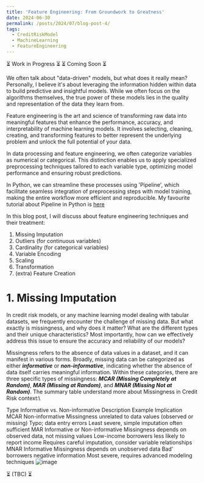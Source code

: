 ```yaml
---
title: 'Feature Engineering: From Groundwork to Greatness'
date: 2024-06-30
permalink: /posts/2024/07/blog-post-4/
tags:
  - CreditRiskModel
  - MachineLearning
  - FeatureEngineering
---
```


⏳   Work in Progress  ⏳ 
⏳     Coming Soon     ⏳



We often talk about "data-driven" models, but what does it really mean? Personally, I believe it's about leveraging the information hidden within data to build predictive and insightful models. While we often focus on the algorithms themselves, the true power of these models lies in the quality and representation of the data they learn from.


Feature engineering is the art and science of transforming raw data into meaningful features that enhance the performance, accuracy, and interpretability of machine learning models. It involves selecting, cleaning, creating, and transforming features to better represent the underlying problem and unlock the full potential of your data.


In data processing and feature engineering, we often categorize variables as numerical or categorical. This distinction enables us to apply specialized preprocessing techniques tailored to each variable type, optimizing model performance and ensuring robust predictions. 

In Python, we can streamline these processes using 'Pipeline', which facilitate seamless integration of preprocessing steps with model training, making the entire workflow more efficient and reproducible. My favourite tutorial about Pipeline in Python is [here]([url](https://www.youtube.com/watch?v=h1BnRBzYjYY&t=30s))


In this blog post, I will discuss about feature engineering techniques and their treatment:

1.  Missing Imputation
2.  Outliers (for continuous variables)
3.  Cardinality (for categorical variables)
4.  Variable Encoding
5.  Scaling
6.  Transformation
7.  (extra) Feature Creation
   


# 1.  Missing Imputation


In credit risk models, or any machine learning model dealing with tabular datasets, we frequently encounter the challenge of missing data. But what exactly is missingness, and why does it matter? What are the different types and their unique characteristics? Most importantly, how can we effectively address this issue to ensure the accuracy and reliability of our models?


Missingness refers to the absence of data values in a dataset, and it can manifest in various forms. Broadly, missing data can be categorized as either ***informative*** or ***non-informative***, indicating whether the absence of data itself carries meaningful information. Within these categories, there are three specific types of missingness: ***MCAR (Missing Completely at Random)***, ***MAR (Missing at Random)***, and ***MNAR (Missing Not at Random)***. The summary table understand more about Missingness in Credit Risk context:\




Type	Informative vs. Non-informative	Description	Example	Implication
MCAR	Non-informative	Missingness unrelated to data values (observed or missing)	Typo; data entry errors	Least severe, simple imputation often sufficient
MAR	Informative or Non-informative	Missingness depends on observed data, not missing values	Low-income borrowers less likely to report income	Requires careful imputation, consider variable relationships
MNAR	Informative	Missingness depends on unobserved data	Bad' borrowers negative information	Most severe, requires advanced modeling techniques
![image](https://github.com/longrio94/longrio94.github.io/assets/37896699/4e6b0ec8-07ee-41c9-b521-8a622020ed8c)




⏳ (TBC) ⏳
